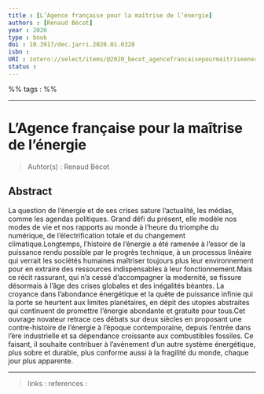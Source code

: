 ```yaml
---
title : [L’Agence française pour la maîtrise de l’énergie]
authors : [Renaud Bécot]
year : 2020
type : book
doi : 10.3917/dec.jarri.2020.01.0328
isbn : 
URI : zotero://select/items/@2020_becot_agencefrancaisepourmaitriseenergie
status : 
---
```


%% tags :  %% 

---

L’Agence française pour la maîtrise de l’énergie
===
> Auhtor(s) : Renaud Bécot

## Abstract
La question de l’énergie et de ses crises sature l’actualité, les médias, comme les agendas politiques. Grand défi du présent, elle modèle nos modes de vie et nos rapports au monde à l’heure du triomphe du numérique, de l’électrification totale et du changement climatique.Longtemps, l’histoire de l’énergie a été ramenée à l’essor de la puissance rendu possible par le progrès technique, à un processus linéaire qui verrait les sociétés humaines maîtriser toujours plus leur environnement pour en extraire des ressources indispensables à leur fonctionnement.Mais ce récit rassurant, qui n’a cessé d’accompagner la modernité, se fissure désormais à l’âge des crises globales et des inégalités béantes. La croyance dans l’abondance énergétique et la quête de puissance infinie qui la porte se heurtent aux limites planétaires, en dépit des utopies abstraites qui continuent de promettre l’énergie abondante et gratuite pour tous.Cet ouvrage novateur retrace ces débats sur deux siècles en proposant une contre-histoire de l’énergie à l’époque contemporaine, depuis l’entrée dans l’ère industrielle et sa dépendance croissante aux combustibles fossiles. Ce faisant, il souhaite contribuer à l’avènement d’un autre système énergétique, plus sobre et durable, plus conforme aussi à la fragilité du monde, chaque jour plus apparente.



---
> links : 
> references : 

